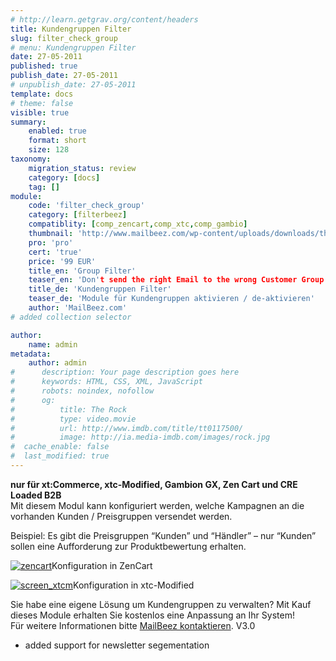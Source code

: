 ```yaml
---
# http://learn.getgrav.org/content/headers
title: Kundengruppen Filter
slug: filter_check_group
# menu: Kundengruppen Filter
date: 27-05-2011
published: true
publish_date: 27-05-2011
# unpublish_date: 27-05-2011
template: docs
# theme: false
visible: true
summary:
    enabled: true
    format: short
    size: 128
taxonomy:
    migration_status: review
    category: [docs]
    tag: []
module:
    code: 'filter_check_group'
    category: [filterbeez]
    compatiblity: [comp_zencart,comp_xtc,comp_gambio]
    thumbnail: 'http://www.mailbeez.com/wp-content/uploads/downloads/thumbnails/2011/06/icon_32.png'
    pro: 'pro'
    cert: 'true'
    price: '99 EUR'
    title_en: 'Group Filter'
    teaser_en: 'Don't send the right Email to the wrong Customer Group'
    title_de: 'Kundengruppen Filter'
    teaser_de: 'Module für Kundengruppen aktivieren / de-aktivieren'
    author: 'MailBeez.com'
# added collection selector

author:
    name: admin
metadata:
    author: admin
#      description: Your page description goes here
#      keywords: HTML, CSS, XML, JavaScript
#      robots: noindex, nofollow
#      og:
#          title: The Rock
#          type: video.movie
#          url: http://www.imdb.com/title/tt0117500/
#          image: http://ia.media-imdb.com/images/rock.jpg
#  cache_enable: false
#  last_modified: true
---
```


**nur für xt:Commerce, xtc-Modified, Gambion GX, Zen Cart und CRE Loaded B2B**  
 Mit diesem Modul kann konfiguriert werden, welche Kampagnen an die vorhanden Kunden / Preisgruppen versendet werden.

Beispiel: Es gibt die Preisgruppen “Kunden” und “Händler” – nur “Kunden” sollen eine Aufforderung zur Produktbewertung erhalten.

[![zencart](http://www.mailbeez.com/wp-content/uploads/2011/05/screen_zencart-300x183.png "screen_zencart")](http://www.mailbeez.com/wp-content/uploads/2011/05/screen_zencart.png)Konfiguration in ZenCart

 

[![](http://www.mailbeez.com/wp-content/uploads/2011/05/screen_xtcm-300x176.png "screen_xtcm")](http://www.mailbeez.com/wp-content/uploads/2011/05/screen_xtcm.png)Konfiguration in xtc-Modified

 

Sie habe eine eigene Lösung um Kundengruppen zu verwalten? Mit Kauf dieses Module erhalten Sie kostenlos eine Anpassung an Ihr System!  
 Für weitere Informationen bitte [ MailBeez kontaktieren](http://www.mailbeez.com/about/contact/ "Contact").
V3.0
- added support for newsletter segementation